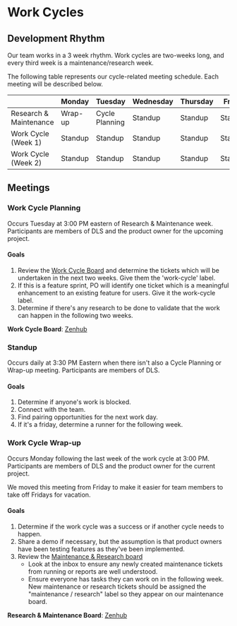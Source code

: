 # Work Cycles

## Development Rhythm

Our team works in a 3 week rhythm. Work cycles are two-weeks long, and every third
week is a maintenance/research week.

The following table represents our cycle-related meeting schedule. Each meeting
will be described below.

|                        | Monday         | Tuesday        | Wednesday | Thursday | Friday  |
| ---------------------- | -------------- | -------        | --------- | -------- | ------- |
| Research & Maintenance | Wrap-up        | Cycle Planning | Standup   | Standup  | Standup |
| Work Cycle (Week 1)    | Standup        | Standup        | Standup   | Standup  | Standup |
| Work Cycle (Week 2)    | Standup        | Standup        | Standup   | Standup  | Standup |

## Meetings

### Work Cycle Planning

Occurs Tuesday at 3:00 PM eastern of Research & Maintenance week. Participants are
members of DLS and the product owner for the upcoming project.

#### Goals

1. Review the [Work Cycle Board](https://app.zenhub.com/workspaces/dls-work-cycle-613924a1df719e0013b678b0/board?repos=98223070)
    and determine the tickets which will be undertaken in the
    next two weeks. Give them the 'work-cycle' label.
1. If this is a feature sprint, PO will identify one ticket which is a
   meaningful enhancement to an existing feature for users. Give it the
   work-cycle label.
1. Determine if there's any research to be done to validate that the work can
   happen in the following two weeks.

**Work Cycle Board**:
[Zenhub](https://app.zenhub.com/workspaces/dls-work-cycle-613924a1df719e0013b678b0/board?repos=98223070)

### Standup

Occurs daily at 3:30 PM Eastern when there isn't also a Cycle Planning or
Wrap-up meeting. Participants are members of DLS.

#### Goals

1. Determine if anyone's work is blocked.
1. Connect with the team.
1. Find pairing opportunities for the next work day.
1. If it's a friday, determine a runner for the following week.


### Work Cycle Wrap-up

Occurs Monday following the last week of the work cycle at 3:00 PM. Participants are
members of DLS and the product owner for the current project.

We moved this meeting from Friday to make it easier for team members to take off
Fridays for vacation.

#### Goals

1. Determine if the work cycle was a success or if another cycle needs to
   happen.
1. Share a demo if necessary, but the assumption is that product owners have
   been testing features as they've been implemented.
1. Review the [Maintenance & Research board](https://app.zenhub.com/workspaces/dls-maintenance--research-6139264d4f68940016d4b7cf/board?repos=26446857,98223070,49439415,157741631,251438007)
   * Look at the inbox to ensure any newly created maintenance tickets from
   running or reports are well understood.
   * Ensure everyone has tasks they can work on in the following week. New maintenance or research tickets should be assigned the "maintenance / research" label so they appear on our maintenance board.

**Research & Maintenance Board**:
[Zenhub](https://app.zenhub.com/workspaces/dls-maintenance--research-6139264d4f68940016d4b7cf/board?repos=26446857,98223070,49439415,157741631,251438007)
